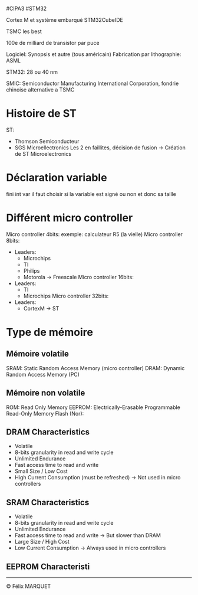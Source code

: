 #CIPA3 #STM32

Cortex M et système embarqué
STM32CubeIDE

TSMC les best 

100e de milliard de transistor par puce

Logiciel: Synopsis et autre (tous américain)
Fabrication par lithographie: ASML

STM32: 28 ou 40 nm

SMIC: Semiconductor Manufacturing International Corporation, fondrie chinoise alternative a TSMC

# Histoire de ST
ST:
- Thomson Semiconducteur
- SGS Microellectronics
Les 2 en faillites, décision de fusion -> Création de ST Microelectronics

# Déclaration variable
fini int var
il faut choisir si la variable est signé ou non et donc sa taille

# Différent micro controller
Micro controller 4bits: exemple: calculateur R5 (la vielle)
Micro controller 8bits: 
- Leaders:
	- Microchips
	- TI
	- Philips
	- Motorola -> Freescale
Micro controller 16bits:
- Leaders:
	- TI
	- Microchips
Micro controller 32bits:
- Leaders:
	- CortexM -> ST

# Type de mémoire
## Mémoire volatile
SRAM: Static Random Access Memory (micro controller)
DRAM: Dynamic Random Access Memory (PC)
## Mémoire non volatile
ROM: Read Only Memory
EEPROM: Electrically-Erasable Programmable Read-Only Memory
Flash (Nor):

## DRAM Characteristics
- Volatile
- 8-bits granularity in read and write cycle
- Unlimited Endurance
- Fast access time to read and write
- Small Size / Low Cost
- High Current Consumption (must be refreshed) -> Not used in micro controllers

## SRAM Characteristics
- Volatile
- 8-bits granularity in read and write cycle
- Unlimited Endurance
- Fast access time to read and write -> But slower than DRAM
- Large Size / High Cost
- Low Current Consumption -> Always used in micro controllers
## EEPROM Characteristi

---
&copy; Félix MARQUET